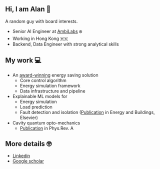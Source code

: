 ## Hi, I am Alan 👋

A random guy with board interests.

- Senior AI Engineer at [AmbiLabs](https://www.ambiclimate.com/) ❄️
- Working in Hong Kong 🇭🇰
- Backend, Data Engineer with strong analytical skills

## My work 💻

- An [award-winning](http://hkcs.org.hk/ictawards/2019/2019_assets/icta2019_ceremony_v25.pdf) energy saving solution
  - Core control algorithm
  - Energy simulation framework
  - Data infrastructure and pipeline
- Explainable ML models for
  - Energy simulation
  - Load prediction
  - Fault detection and isolation ([Publication](https://doi.org/10.1016/j.enbuild.2020.110476) in Energy and Buildings, Elsevier)
- Cavity quantum opto-mechanics
  - [Publication](https://link.aps.org/doi/10.1103/PhysRevA.93.043834) in Phys.Rev. A

## More details 🤓

- [Linkedin](https://www.linkedin.com/in/kaheicanaan/)
- [Google scholar](https://scholar.google.com.hk/citations?user=mvAWMlkAAAAJ&hl=en)

<!--
**kaheicanaan/kaheicanaan** is a ✨ _special_ ✨ repository because its `README.md` (this file) appears on your GitHub profile.

Here are some ideas to get you started:

- 🔭 I’m currently working on ...
- 🌱 I’m currently learning ...
- 👯 I’m looking to collaborate on ...
- 🤔 I’m looking for help with ...
- 💬 Ask me about ...
- 📫 How to reach me: ...
- 😄 Pronouns: ...
- ⚡ Fun fact: ...
-->
